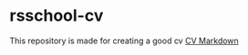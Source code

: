 # rsschool-cv
This repository is made for creating a good cv
[CV Markdown](https://PolinaYu.github.io/rsschool-cv/cv)
